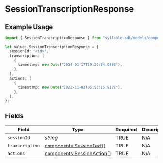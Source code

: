 # SessionTranscriptionResponse

## Example Usage

```typescript
import { SessionTranscriptionResponse } from "syllable-sdk/models/components";

let value: SessionTranscriptionResponse = {
  sessionId: "<id>",
  transcription: [
    {
      timestamp: new Date("2024-01-17T19:20:54.956Z"),
    },
  ],
  actions: [
    {
      timestamp: new Date("2022-11-01T05:53:15.917Z"),
    },
  ],
};
```

## Fields

| Field                                                                  | Type                                                                   | Required                                                               | Description                                                            |
| ---------------------------------------------------------------------- | ---------------------------------------------------------------------- | ---------------------------------------------------------------------- | ---------------------------------------------------------------------- |
| `sessionId`                                                            | *string*                                                               | TRUE                                                     | N/A                                                                    |
| `transcription`                                                        | [components.SessionText](/sdk-docs/models/components/sessiontext)[]     | TRUE                                                     | N/A                                                                    |
| `actions`                                                              | [components.SessionAction](/sdk-docs/models/components/sessionaction)[] | TRUE                                                     | N/A                                                                    |